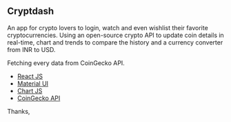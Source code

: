 ## Cryptdash

An app for crypto lovers to login, watch and even wishlist their favorite cryptocurrencies. Using an open-source crypto API to update coin details in real-time, chart and trends to compare the history and a currency converter from INR to USD.


Fetching every data from  CoinGecko API.



- [React JS](https://reactjs.org/)
- [Material UI](https://v4.mui.com/)
- [Chart JS](https://reactchartjs.github.io/react-chartjs-2/#/)
- [CoinGecko API](https://www.coingecko.com/)


Thanks,
